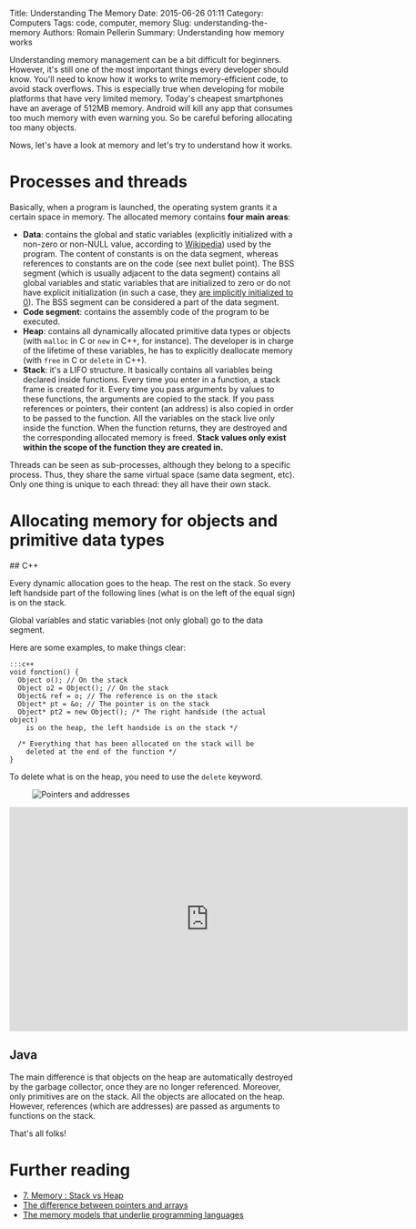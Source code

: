 Title: Understanding The Memory
Date: 2015-06-26 01:11
Category: Computers
Tags: code, computer, memory
Slug: understanding-the-memory
Authors: Romain Pellerin
Summary: Understanding how memory works

Understanding memory management can be a bit difficult for beginners. However, it's still one of the most important things every developer should know. You'll need to know how it works to write memory-efficient code, to avoid stack overflows. This is especially true when developing for mobile platforms that have very limited memory. Today's cheapest smartphones have an average of 512MB memory. Android will kill any app that consumes too much memory with even warning you. So be careful beforing allocating too many objects.

Nows, let's have a look at memory and let's try to understand how it works.

# Processes and threads

Basically, when a program is launched, the operating system grants it a certain space in memory. The allocated memory contains **four main areas**:

- **Data**: contains the global and static variables (explicitly initialized with a non-zero or non-NULL value, according to [Wikipedia](https://en.wikipedia.org/wiki/Data_segment)) used by the program. The content of constants is on the data segment, whereas references to constants are on the code (see next bullet point). The BSS segment (which is usually adjacent to the data segment) contains all global variables and static variables that are initialized to zero or do not have explicit initialization (in such a case, they [are implicitly initialized to 0](http://stackoverflow.com/questions/13251083/the-initialization-of-static-variables-in-c)). The BSS segment can be considered a part of the data segment.
- **Code segment**: contains the assembly code of the program to be executed.
- **Heap**: contains all dynamically allocated primitive data types or objects (with ```malloc``` in C or ```new``` in C++, for instance). The developer is in charge of the lifetime of these variables, he has to explicitly deallocate memory (with ```free``` in C or ```delete``` in C++).
- **Stack**: it's a LIFO structure. It basically contains all variables being declared inside functions. Every time you enter in a function, a stack frame is created for it. Every time you pass arguments by values to these functions, the arguments are copied to the stack. If you pass references or pointers, their content (an address) is also copied in order to be passed to the function. All the variables on the stack live only inside the function. When the function returns, they are destroyed and the corresponding allocated memory is freed. **Stack values only exist within the scope of the function they are created in.**


Threads can be seen as sub-processes, although they belong to a specific process. Thus, they share the same virtual space (same data segment, etc). Only one thing is unique to each thread: they all have their own stack.

# Allocating memory for objects and primitive data types

## C++

Every dynamic allocation goes to the heap. The rest on the stack. So every left handside part of the following lines (what is on the left of the equal sign) is on the stack.

Global variables and static variables (not only global) go to the data segment.

Here are some examples, to make things clear:

    :::c++
    void fonction() {
      Object o(); // On the stack
      Object o2 = Object(); // On the stack
      Object& ref = o; // The reference is on the stack
      Object* pt = &o; // The pointer is on the stack
      Object* pt2 = new Object(); /* The right handside (the actual object)
        is on the heap, the left handside is on the stack */

      /* Everything that has been allocated on the stack will be
        deleted at the end of the function */
    }

To delete what is on the heap, you need to use the ```delete``` keyword.

<figure class="center">
<img alt="Pointers and addresses" src="{filename}/images/memory_cpp_example.png" />
</figure>

<iframe width="700" height="394" src="https://www.youtube-nocookie.com/embed/CSVRA4_xOkw?rel=0" frameborder="0" allowfullscreen></iframe>

## Java

The main difference is that objects on the heap are automatically destroyed by the garbage collector, once they are no longer referenced. Moreover, only primitives are on the stack. All the objects are allocated on the heap. However, references (which are addresses) are passed as arguments to functions on the stack.

That's all folks!

# Further reading

- [7. Memory : Stack vs Heap](http://gribblelab.org/CBootcamp/7_Memory_Stack_vs_Heap.html)
- [The difference between pointers and arrays](http://www.cplusplus.com/forum/articles/9/)
- [The memory models that underlie programming languages](http://canonical.org/~kragen/memory-models/)
